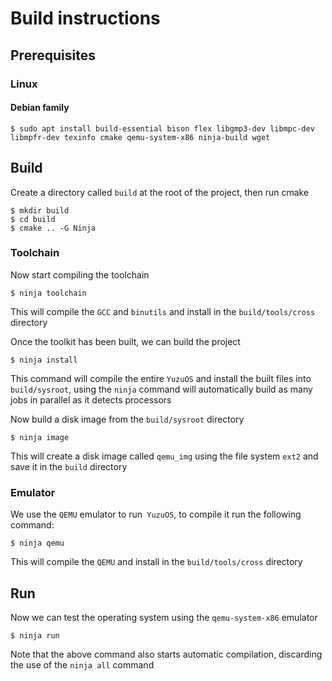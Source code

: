 # Build instructions

## Prerequisites

### Linux

#### Debian family

```console
$ sudo apt install build-essential bison flex libgmp3-dev libmpc-dev libmpfr-dev texinfo cmake qemu-system-x86 ninja-build wget
```

## Build

Create a directory called `build` at the root of the project, then run cmake
```console
$ mkdir build
$ cd build
$ cmake .. -G Ninja
```
### Toolchain

Now start compiling the toolchain
```console
$ ninja toolchain
```
This will compile the `GCC` and `binutils` and install in the `build/tools/cross` directory

Once the toolkit has been built, we can build the project
```console
$ ninja install
```
This command will compile the entire `YuzuOS` and install the built files into `build/sysroot`, using the `ninja` command will automatically build as many jobs in parallel as it detects processors

Now build a disk image from the `build/sysroot` directory
```console
$ ninja image
```
This will create a disk image called `qemu_img` using the file system `ext2` and save it in the `build` directory

### Emulator

We use the `QEMU` emulator to run` YuzuOS`, to compile it run the following command:
```console
$ ninja qemu
```
This will compile the `QEMU` and install in the `build/tools/cross` directory

## Run

Now we can test the operating system using the `qemu-system-x86` emulator
```console
$ ninja run
```
Note that the above command also starts automatic compilation, discarding the use of the `ninja all` command
